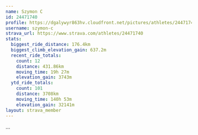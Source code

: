 ```yaml
---
name: Szymon C
id: 24471740
profile: https://dgalywyr863hv.cloudfront.net/pictures/athletes/24471740/7213253/2/large.jpg
username: szymon-c
strava_url: https://www.strava.com/athletes/24471740
stats:
  biggest_ride_distance: 176.4km
  biggest_climb_elevation_gain: 637.2m
  recent_ride_totals:
    count: 12
    distance: 431.86km
    moving_time: 19h 27m
    elevation_gain: 3743m
  ytd_ride_totals:
    count: 101
    distance: 3708km
    moving_time: 140h 53m
    elevation_gain: 32141m
layout: strava_member
--- 
```

...
